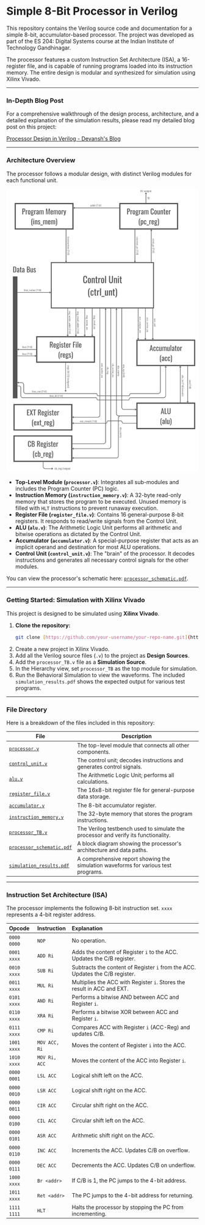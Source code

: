 # Simple 8-Bit Processor in Verilog

This repository contains the Verilog source code and documentation for a simple 8-bit, accumulator-based processor. The project was developed as part of the ES 204: Digital Systems course at the Indian Institute of Technology Gandhinagar.

The processor features a custom Instruction Set Architecture (ISA), a 16-register file, and is capable of running programs loaded into its instruction memory. The entire design is modular and synthesized for simulation using Xilinx Vivado.

---

### In-Depth Blog Post

For a comprehensive walkthrough of the design process, architecture, and a detailed explanation of the simulation results, please read my detailed blog post on this project:

[Processor Design in Verilog - Devansh's Blog](https://devansh-lodha.github.io/blog/posts/processor_verilog/processor_verilog.html) 

---

### Architecture Overview

The processor follows a modular design, with distinct Verilog modules for each functional unit.

![Our Processor Architecture](processor_arch.png)

* **Top-Level Module (`processor.v`)**: Integrates all sub-modules and includes the Program Counter (PC) logic.
* **Instruction Memory (`instruction_memory.v`)**: A 32-byte read-only memory that stores the program to be executed. Unused memory is filled with `HLT` instructions to prevent runaway execution.
* **Register File (`register_file.v`)**: Contains 16 general-purpose 8-bit registers. It responds to read/write signals from the Control Unit.
* **ALU (`alu.v`)**: The Arithmetic Logic Unit performs all arithmetic and bitwise operations as dictated by the Control Unit.
* **Accumulator (`accumulator.v`)**: A special-purpose register that acts as an implicit operand and destination for most ALU operations.
* **Control Unit (`control_unit.v`)**: The "brain" of the processor. It decodes instructions and generates all necessary control signals for the other modules.

You can view the processor's schematic here: [`processor_schematic.pdf`](processor_schematic.pdf).

---

### Getting Started: Simulation with Xilinx Vivado

This project is designed to be simulated using **Xilinx Vivado**.

1.  **Clone the repository:**
    ```sh
    git clone [https://github.com/your-username/your-repo-name.git](https://github.com/your-username/your-repo-name.git)
    ```
2.  Create a new project in Xilinx Vivado.
3.  Add all the Verilog source files (`.v`) to the project as **Design Sources**.
4.  Add the `processor_TB.v` file as a **Simulation Source**.
5.  In the Hierarchy view, set `processor_TB` as the top module for simulation.
6.  Run the Behavioral Simulation to view the waveforms. The included `simulation_results.pdf` shows the expected output for various test programs.

---

### File Directory

Here is a breakdown of the files included in this repository:

| File                    | Description                                                                                                   |
| ----------------------- | ------------------------------------------------------------------------------------------------------------- |
| [`processor.v`](processor.v)         | The top-level module that connects all other components.                                                 |
| [`control_unit.v`](control_unit.v)   | The control unit; decodes instructions and generates control signals.                    |
| [`alu.v`](alu.v)                 | The Arithmetic Logic Unit; performs all calculations.                                     |
| [`register_file.v`](register_file.v) | The 16x8-bit register file for general-purpose data storage.                            |
| [`accumulator.v`](accumulator.v)     | The 8-bit accumulator register.                                                              |
| [`instruction_memory.v`](instruction_memory.v) | The 32-byte memory that stores the program instructions.                             |
| [`processor_TB.v`](processor_TB.v)       | The Verilog testbench used to simulate the processor and verify its functionality.            |
| [`processor_schematic.pdf`](processor_schematic.pdf) | A block diagram showing the processor's architecture and data paths.                                          |
| [`simulation_results.pdf`](simulation_results.pdf)  | A comprehensive report showing the simulation waveforms for various test programs. |

---

### Instruction Set Architecture (ISA)

The processor implements the following 8-bit instruction set. `xxxx` represents a 4-bit register address.

| Opcode       | Instruction | Explanation                                                                                             |
| :----------- | :---------- | :------------------------------------------------------------------------------------------------------ |
| `0000 0000`  | `NOP`       | No operation.                                                                                           |
| `0001 xxxx`  | `ADD Ri`    | Adds the content of Register `i` to the ACC. Updates the C/B register.                          |
| `0010 xxxx`  | `SUB Ri`    | Subtracts the content of Register `i` from the ACC. Updates the C/B register.                 |
| `0011 xxxx`  | `MUL Ri`    | Multiplies the ACC with Register `i`. Stores the result in ACC and EXT.                  |
| `0101 xxxx`  | `AND Ri`    | Performs a bitwise AND between ACC and Register `i`.                                          |
| `0110 xxxx`  | `XRA Ri`    | Performs a bitwise XOR between ACC and Register `i`.                                          |
| `0111 xxxx`  | `CMP Ri`    | Compares ACC with Register `i` (ACC-Reg) and updates C/B.                               |
| `1001 xxxx`  | `MOV ACC, Ri` | Moves the content of Register `i` into the ACC.                                             |
| `1010 xxxx`  | `MOV Ri, ACC` | Moves the content of the ACC into Register `i`.                                               |
| `0000 0001`  | `LSL ACC`   | Logical shift left on the ACC.                                                                |
| `0000 0010`  | `LSR ACC`   | Logical shift right on the ACC.                                                               |
| `0000 0011`  | `CIR ACC`   | Circular shift right on the ACC.                                                              |
| `0000 0100`  | `CIL ACC`   | Circular shift left on the ACC.                                                               |
| `0000 0101`  | `ASR ACC`   | Arithmetic shift right on the ACC.                                                            |
| `0000 0110`  | `INC ACC`   | Increments the ACC. Updates C/B on overflow.                                                  |
| `0000 0111`  | `DEC ACC`   | Decrements the ACC. Updates C/B on underflow.                                                 |
| `1000 xxxx`  | `Br <addr>` | If C/B is 1, the PC jumps to the 4-bit address.                                        |
| `1011 xxxx`  | `Ret <addr>`| The PC jumps to the 4-bit address for returning.                                  |
| `1111 1111`  | `HLT`       | Halts the processor by stopping the PC from incrementing.                                     |
